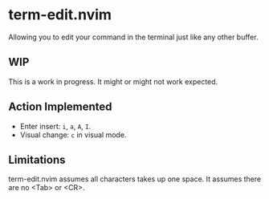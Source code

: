 # term-edit.nvim
Allowing you to edit your command in the terminal just like any other buffer.

## WIP
This is a work in progress. It might or might not work expected.

## Action Implemented
- Enter insert: `i`, `a`, `A`, `I`.
- Visual change: `c` in visual mode.

## Limitations
term-edit.nvim assumes all characters takes up one space. It assumes there are no \<Tab\> or \<CR\>.

